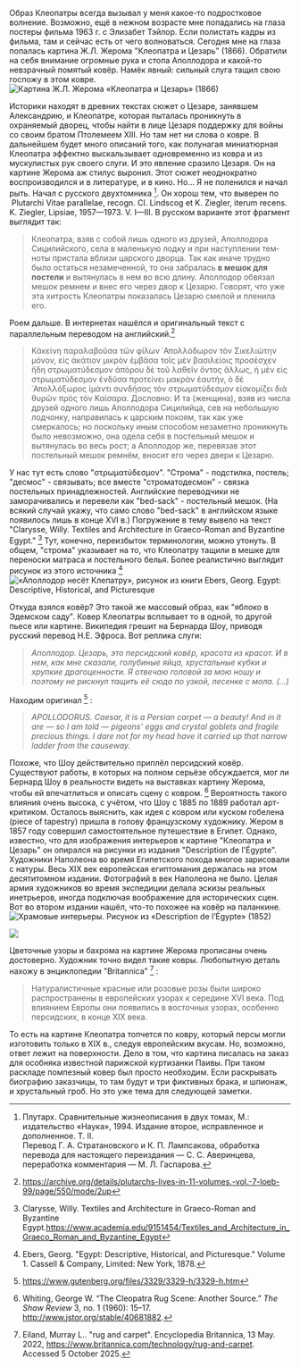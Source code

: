 Образ Клеопатры всегда вызывал у меня какое-то подростковое волнение. Возможно, ещё в нежном возрасте мне попадались на глаза постеры фильма 1963 г. с Элизабет Тэйлор. Если полистать кадры из фильма, там и сейчас есть от чего волноваться. 
Сегодня мне на глаза попалась картина Ж.Л. Жерома "Клеопатра и Цезарь" (1866). Обратили на себя внимание огромные рука и стопа Аполлодора и какой-то невзрачный помятый ковёр. Намёк явный: сильный слуга тащил свою госпожу в этом ковре.
![Картина Ж.Л. Жерома «Клеопатра и Цезарь» (1866)](/assets/images/Cleopatra_and_Caesar_by_Jean-Leon-Gerome.jpg)
  

Историки находят в древних текстах  сюжет о Цезаре, занявшем Александрию, и Клеопатре, которая пыталась проникнуть  в охраняемый дворец, чтобы найти в лице Цезаря поддержку для войны со своим братом Птолемеем XIII. Но там нет ни слова о ковре. В дальнейшем будет  много описаний того, как полунагая миниатюрная Клеопатра эффектно выскальзывает одновременно из ковра и из мускулистых рук своего слуги. И это явление сразило Цезаря. Он на картине Жерома аж стилус выронил. Этот сюжет неоднократно воспроизводился и в литературе, и в кино. 
Но... Я не поленился и начал рыть. Начал с русского двухтомника [^1]. Он хорош тем, что выверен по  Plutarchi Vitae parallelae, recogn. Cl. Lindscog et K. Ziegler, iterum recens. K. Ziegler, Lipsiae, 1957—1973. V. I—III. В русском варианте этот фрагмент выглядит так:
>	Клео­пат­ра, взяв с собой лишь одно­го из дру­зей, Апол­ло­до­ра Сици­лий­ско­го, села в малень­кую лод­ку и при наступ­ле­нии тем­ноты при­ста­ла вбли­зи цар­ско­го двор­ца. Так как ина­че труд­но было остать­ся неза­ме­чен­ной, то она забра­лась **в мешок для посте­ли** и вытя­ну­лась в нем во всю дли­ну. Апол­ло­дор обвя­зал мешок рем­нем и внес его через двор к Цеза­рю. Гово­рят, что уже эта хит­рость Клео­пат­ры пока­за­лась Цеза­рю сме­лой и пле­ни­ла его.

Роем дальше. В интернетах нашёлся и оригинальный текст с параллельным переводом на английский.[^5]
>	Κἀκείνη παραλαβοῦσα τῶν φίλων ᾿Απολλόδωρον τὸν Σικελιώτην μόνον, εἰς ἀκάτιον μικρὸν ἐμβᾶσα τοῖς μὲν βασιλείοις προσέσχεν ἤδη στρωματύδεσμον ἀπόρου δὲ τοῦ λαθεῖν ὄντος ἄλλως, ἡ μὲν εἰς στρωματύδεσμον ἐνδῦσα προτείνει μακρὰν ἑαυτήν, ὁ δὲ ᾿Απολλόξωρος ἱμάντι συνδήσας τὸν στρωματύδεσμον εἰσκομίζει διὰ θυρῶν πρὸς τὸν Καίσαρα. 
>	Дословно: И та (женщина), взяв из числа друзей одного лишь Аполлодора Сицилийца, сев на небольшую лодчонку, направилась к царским покоям, так как уже смеркалось; но поскольку иным способом незаметно проникнуть было невозможно, она одела себя в постельный мешок и вытянулась во весь рост; а Аполлодор же, перевязав этот постельный мешок ремнём, вносит его через двери к Цезарю.

У нас тут есть слово "στρωματύδεσμον".  "Строма" - подстилка, постель; "десмос" - связывать; все вместе "строматодесмон" - связка постельных принадлежностей.  Английские переводчики не заморачивались и перевели как "bed-sack" - постельный мешок. (На всякий случай укажу, что само слово "bed-sack" в английском языке появилось лишь в конце XVI в.) Погружение в тему вывело на текст "Clarysse, Willy. Textiles and Architecture in Graeco-Roman and Byzantine Egypt." [^2]  Тут, конечно, переизбыток терминологии, можно утонуть. В общем, "строма" указывает на то, что Клеопатру тащили в мешке для переноски матраса и постельного белья. Более реалистично выглядит рисунок из этого источника [^3]
![«Аполлодор несёт Клепатру», рисунок из книги Ebers, Georg. Egypt: Descriptive, Historical, and Picturesque](/assets/images/Cleopatra_Carried_into_the_Palace_(1878)_-_TIMEA.jpg)

Откуда взялся ковёр? Это такой же массовый образ, как "яблоко в Эдемском саду". Ковер Клеопатры всплывает то в одной, то другой пьесе или картине. Википедия грешит на Бернарда Шоу, приводя русский перевод Н.Е. Эфроса. Вот реплика слуги:
> 	*Аполлодор. Цезарь, это персидский ковёр, красота из красот. И в нем, как мне сказали, голубиные яйца, хрустальные кубки и хрупкие драгоценности. Я отвечаю головой за мою ношу и поэтому не рискнул тащить её сюда по узкой, лесенке с мола. (…)*

Находим оригинал [^7] :
> 	*APOLLODORUS. Caesar, it is a Persian carpet — a beauty! And in it are — so I am told — pigeons’ eggs and crystal goblets and fragile precious things. I dare not for my head have it carried up that narrow ladder from the causeway.*

Похоже, что Шоу действительно приплёл персидский ковёр. Существуют работы, в которых на полном серьёзе обсуждается, мог ли Бернард Шоу в реальности видеть на выставках картину Жерома, чтобы ей впечатлиться и описать сцену с ковром. [^6]   Вероятность такого влияния очень высока, с учётом, что Шоу с 1885 по 1889 работал арт-критиком. Осталось выяснить, как идея с ковром или куском гобелена (piece of tapestry) пришла в голову французскому художнику.  Жером в 1857 году совершил самостоятельное путешествие в Египет. Однако, известно, что для изображения интерьеров к картине "Клеопатра и Цезарь" он опирался на рисунки из издания "Description de l'Égypte". Художники Наполеона во время Египетского похода многое зарисовали с натуры. Весь XIX век европейская египтомания держалась на этом десятитомном издании. Фотографий в век Наполеона не было. Целая армия художников во время экспедиции делала эскизы реальных инетрьеров, иногда подключая воображение для исторических сцен. Вот во втором издании нашёл, что-то похожее на ковёр на паланкине. 
![Храмовые интерьеры. Рисунок из «Description de l’Égypte» (1852)](/assets/images/2025-10-05_09-11-08.png)


![](/assets/images/2025-10-05_09-32-12.png)

Цветочные узоры и бахрома на картине Жерома прописаны очень достоверно. Художник точно видел такие ковры. Любопытную деталь нахожу в энциклопедии "Britannica" [^8] :
>	Натуралистичные красные или розовые розы были широко распространены в европейских узорах к середине XVI века. Под влиянием Европы они появились в восточных узорах, особенно персидских, в конце XIX века.

То есть на картине Клеопатра  топчется по ковру, который персы могли изготовить только в XIX в., следуя европейским вкусам. 
Но, возможно, ответ лежит на поверхности. Дело в том, что картина писалась на заказ для особняка известной парижской куртизанки Паивы. При таком раскладе помпезный  ковер был просто необходим. Если раскрывать биографию заказчицы, то там будут и три фиктивных брака, и шпионаж, и хрустальный гроб.  Но это уже тема для следующей заметки. 



[^1]: Плутарх. Сравнительные жизнеописания в двух томах, М.: издательство «Наука», 1994. Издание второе, исправленное и дополненное. Т. II.  
	Перевод Г. А. Стратановского и К. П. Лампсакова, обработка перевода для настоящего переиздания — С. С. Аверинцева, переработка комментария — М. Л. Гаспарова.

[^2]: Clarysse, Willy. Textiles and Architecture in Graeco-Roman and Byzantine Egypt.https://www.academia.edu/9151454/Textiles_and_Architecture_in_Graeco_Roman_and_Byzantine_Egypt

[^3]: Ebers, Georg. "Egypt: Descriptive, Historical, and Picturesque." Volume 1. Cassell & Company, Limited: New York, 1878.

[^4]: Шоу, Б. Полное собрание сочинений : [в 10 т.] / Б. Шоу. - М.: В.М. Саблин, 1910-1911. - 10 т.; 18,8х14 см.

[^5]: https://archive.org/details/plutarchs-lives-in-11-volumes.-vol.-7-loeb-99/page/550/mode/2up

[^6]: Whiting, George W. “The Cleopatra Rug Scene: Another Source.” _The Shaw Review_ 3, no. 1 (1960): 15–17. http://www.jstor.org/stable/40681882.

[^7]: https://www.gutenberg.org/files/3329/3329-h/3329-h.htm

[^8]: Eiland, Murray L.. "rug and carpet". Encyclopedia Britannica, 13 May. 2022, https://www.britannica.com/technology/rug-and-carpet. Accessed 5 October 2025.
